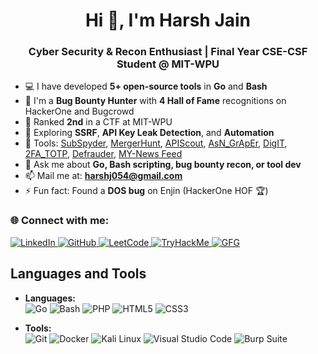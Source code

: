 <h1 align="center">Hi 👋, I'm Harsh Jain</h1>
<h3 align="center">Cyber Security & Recon Enthusiast | Final Year CSE-CSF Student @ MIT-WPU</h3>

- 💻 I have developed **5+ open-source tools** in **Go** and **Bash**
- 👾 I'm a **Bug Bounty Hunter** with **4 Hall of Fame** recognitions on HackerOne and Bugcrowd
- 🏁 Ranked **2nd** in a CTF at MIT-WPU
- 🌱 Exploring **SSRF**, **API Key Leak Detection**, and **Automation**
- 🧪 Tools: [SubSpyder](https://github.com/Insider-HackZ/SubSpyder), [MergerHunt](https://github.com/Harshj054/MergerHunt), [APIScout](https://github.com/Harshj054/APIScout), [AsN_GrApEr](https://github.com/Harshj054/AsN_GrApEr), [DigIT](https://github.com/Harshj054/DigIT), [2FA_TOTP](https://github.com/Harshj054/2FA_TOTP), [Defrauder](https://github.com/Harshj054/Defrauder), [MY-News Feed](https://github.com/Harshj054/MNF)
- 💬 Ask me about **Go, Bash scripting, bug bounty recon, or tool dev**
- 📫 Mail me at: **harshj054@gmail.com**
- ⚡ Fun fact: Found a **DOS bug** on Enjin (HackerOne HOF 🏆)

<h3 align="left">🌐 Connect with me:</h3>
<p align="left">
  <a href="https://www.linkedin.com/in/harsh-jain-7648382b7/" target="_blank">
    <img src="https://img.shields.io/badge/LinkedIn-blue?style=for-the-badge&logo=linkedin&logoColor=white" alt="LinkedIn" />
  </a>
  <a href="https://github.com/Harshj054" target="_blank">
    <img src="https://img.shields.io/badge/GitHub-100000?style=for-the-badge&logo=github&logoColor=white" alt="GitHub" />
  </a>
  <a href="https://leetcode.com/u/harshj054/" target="_blank">
    <img src="https://img.shields.io/badge/LeetCode-FFA116?style=for-the-badge&logo=leetcode&logoColor=black" alt="LeetCode" />
  </a>
  <a href="https://tryhackme.com/p/HarshJ05" target="_blank">
    <img src="https://img.shields.io/badge/TryHackMe-212C42?style=for-the-badge&logo=tryhackme&logoColor=white" alt="TryHackMe" />
  </a>
  <a href="https://www.geeksforgeeks.org/user/harshj054/" target="_blank">
    <img src="https://img.shields.io/badge/GeeksforGeeks-2F8D46?style=for-the-badge&logo=geeksforgeeks&logoColor=white" alt="GFG" />
  </a>
</p>


## Languages and Tools

- **Languages:**  
  ![Go](https://img.shields.io/badge/Go-00ADD8?style=for-the-badge&logo=go&logoColor=white)    ![Bash](https://img.shields.io/badge/Bash-4EAA25?style=for-the-badge&logo=gnu-bash&logoColor=white)    ![PHP](https://img.shields.io/badge/PHP-777BB4?style=for-the-badge&logo=php&logoColor=white)    ![HTML5](https://img.shields.io/badge/HTML5-E34F26?style=for-the-badge&logo=html5&logoColor=white)    ![CSS3](https://img.shields.io/badge/CSS3-1572B6?style=for-the-badge&logo=css3&logoColor=white)

- **Tools:**  
  ![Git](https://img.shields.io/badge/Git-F05032?style=for-the-badge&logo=git&logoColor=white)    ![Docker](https://img.shields.io/badge/Docker-2496ED?style=for-the-badge&logo=docker&logoColor=white)    ![Kali Linux](https://img.shields.io/badge/Kali_Linux-557C94?style=for-the-badge&logo=kali-linux&logoColor=white)    ![Visual Studio Code](https://img.shields.io/badge/VS_Code-007ACC?style=for-the-badge&logo=visual-studio-code&logoColor=white)    ![Burp Suite](https://img.shields.io/badge/Burp_Suite-F58025?style=for-the-badge&logo=burpsuite&logoColor=white)


